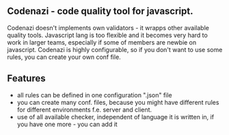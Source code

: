## Codenazi - code quality tool for javascript.

Codenazi doesn't implements own validators - it wrapps other available quality tools. 
Javascript lang is too flexible and it becomes very hard to work in larger teams, especially if some of members are newbie on javascript.
Codenazi is highly configurable, so if you don't want to use some rules, you can create your own conf file.

## Features
- all rules can be defined in one configuration ".json" file
- you can create many conf. files, because you might have different rules for different environments f.e. server and client.
- use of all available checker, independent of language it is written in, if you have one more - you can add it

